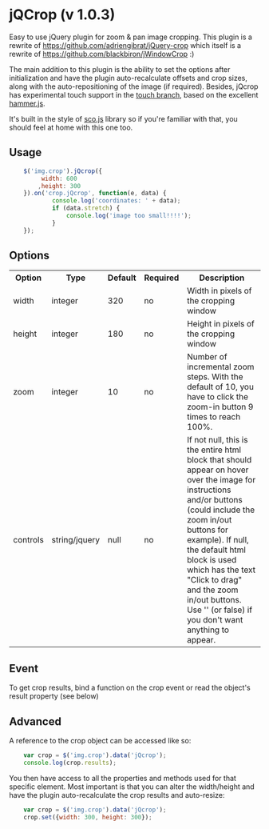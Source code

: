 # jQCrop (v 1.0.3)

Easy to use jQuery plugin for zoom & pan image cropping. This plugin is a rewrite of https://github.com/adriengibrat/jQuery-crop which itself is a rewrite of https://github.com/blackbiron/jWindowCrop :)

The main addition to this plugin is the ability to set the options after initialization and have the plugin auto-recalculate offsets and crop sizes, along with the auto-repositioning of the image (if required).
Besides, jQcrop has experimental touch support in the [touch branch](https://github.com/terebentina/jQcrop/tree/touch), based on the excellent [hammer.js](https://github.com/EightMedia/hammer.js).

It's built in the style of [sco.js](https://github.com/terebentina/sco.js) library so if you're familiar with that, you should feel at home with this one too.

## Usage

```javascript
	$('img.crop').jQcrop({
		 width: 600
		,height: 300
	}).on('crop.jQcrop', function(e, data) {
			console.log('coordinates: ' + data);
			if (data.stretch) {
				console.log('image too small!!!!');
			}
	});
```
## Options

<table>
	<tr>
		<th>Option</th>
		<th>Type</th>
		<th>Default</th>
		<th>Required</th>
		<th>Description</th>
	</tr>
	<tr>
		<td>width</td>
		<td>integer</td>
		<td>320</td>
		<td>no</td>
		<td>Width in pixels of the cropping window</td>
	</tr>
	<tr>
		<td>height</td>
		<td>integer</td>
		<td>180</td>
		<td>no</td>
		<td>Height in pixels of the cropping window</td>
	</tr>
	<tr>
		<td>zoom</td>
		<td>integer</td>
		<td>10</td>
		<td>no</td>
		<td>Number of incremental zoom steps. With the default of 10, you have to click the zoom-in button 9 times to reach 100%.</td>
	</tr>
	<tr>
		<td>controls</td>
		<td>string/jquery</td>
		<td>null</td>
		<td>no</td>
		<td>If not null, this is the entire html block that should appear on hover over the image for instructions and/or buttons (could include the zoom in/out buttons for example). If null, the default html block is used which has the text "Click to drag" and the zoom in/out buttons. Use '' (or false) if you don't want anything to appear.</td>
	</tr>
</table>

## Event

To get crop results, bind a function on the crop event or read the object's result property (see below)

## Advanced

A reference to the crop object can be accessed like so:
```javascript
	var crop = $('img.crop').data('jQcrop');
	console.log(crop.results);
```
You then have access to all the properties and methods used for that specific element.
Most important is that you can alter the width/height and have the plugin auto-recalculate the crop results and auto-resize:

```javascript
	var crop = $('img.crop').data('jQcrop');
	crop.set({width: 300, height: 300});
```
